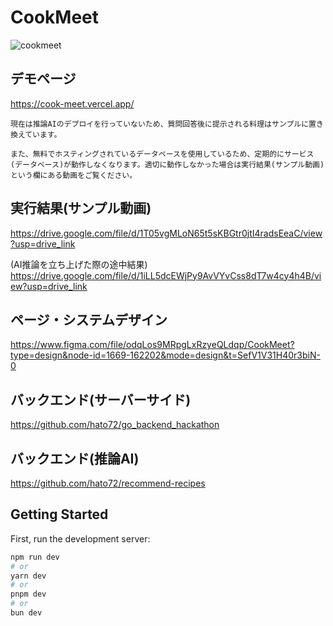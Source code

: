 # CookMeet
![cookmeet](https://github.com/hato72/CookMeet/assets/139688965/f9638a58-3cf7-4b10-a659-2f53a4dee5fb)

## デモページ
https://cook-meet.vercel.app/

``現在は推論AIのデプロイを行っていないため、質問回答後に提示される料理はサンプルに置き換えています。``

``また、無料でホスティングされているデータベースを使用しているため、定期的にサービス(データベース)が動作しなくなります。適切に動作しなかった場合は実行結果(サンプル動画)という欄にある動画をご覧ください。``

## 実行結果(サンプル動画)
https://drive.google.com/file/d/1T05vgMLoN65t5sKBGtr0jtI4radsEeaC/view?usp=drive_link

(AI推論を立ち上げた際の途中結果) https://drive.google.com/file/d/1iLL5dcEWjPy9AvVYvCss8dT7w4cy4h4B/view?usp=drive_link

## ページ・システムデザイン
https://www.figma.com/file/odqLos9MRpgLxRzyeQLdqp/CookMeet?type=design&node-id=1669-162202&mode=design&t=SefV1V31H40r3biN-0

<!--https://www.canva.com/design/DAGDn8CWwbs/gXv1wxaqmERPnnyMMvZp3Q/edit -->

## バックエンド(サーバーサイド)
https://github.com/hato72/go_backend_hackathon

## バックエンド(推論AI)
https://github.com/hato72/recommend-recipes

## Getting Started

First, run the development server:

```bash
npm run dev
# or
yarn dev
# or
pnpm dev
# or
bun dev
```

